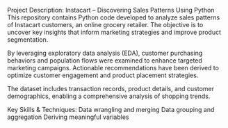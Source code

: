 Project Description: Instacart – Discovering Sales Patterns Using Python
This repository contains Python code developed to analyze sales patterns of Instacart customers, an online grocery retailer. The objective is to uncover key insights that inform marketing strategies and improve product segmentation.

By leveraging exploratory data analysis (EDA), customer purchasing behaviors and population flows were examined to enhance targeted marketing campaigns. Actionable recommendations have been derived to optimize customer engagement and product placement strategies.

The dataset includes transaction records, product details, and customer demographics, enabling a comprehensive analysis of shopping trends.

Key Skills & Techniques:
Data wrangling and merging
Data grouping and aggregation
Deriving meaningful variables
